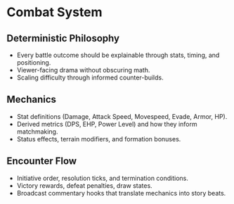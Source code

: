 # Combat System

## Deterministic Philosophy
- Every battle outcome should be explainable through stats, timing, and positioning.
- Viewer-facing drama without obscuring math.
- Scaling difficulty through informed counter-builds.

## Mechanics
- Stat definitions (Damage, Attack Speed, Movespeed, Evade, Armor, HP).
- Derived metrics (DPS, EHP, Power Level) and how they inform matchmaking.
- Status effects, terrain modifiers, and formation bonuses.

## Encounter Flow
- Initiative order, resolution ticks, and termination conditions.
- Victory rewards, defeat penalties, draw states.
- Broadcast commentary hooks that translate mechanics into story beats.
